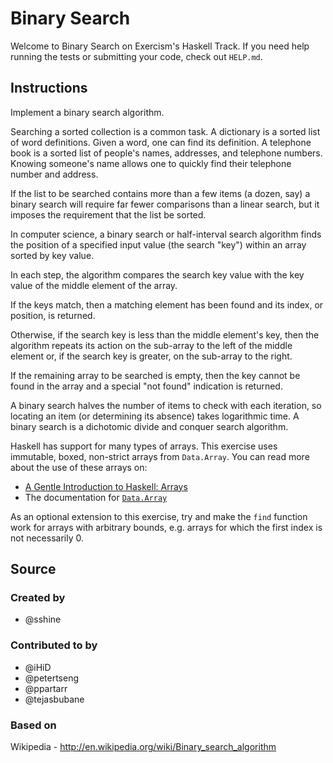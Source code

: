 # Binary Search

Welcome to Binary Search on Exercism's Haskell Track.
If you need help running the tests or submitting your code, check out `HELP.md`.

## Instructions

Implement a binary search algorithm.

Searching a sorted collection is a common task. A dictionary is a sorted
list of word definitions. Given a word, one can find its definition. A
telephone book is a sorted list of people's names, addresses, and
telephone numbers. Knowing someone's name allows one to quickly find
their telephone number and address.

If the list to be searched contains more than a few items (a dozen, say)
a binary search will require far fewer comparisons than a linear search,
but it imposes the requirement that the list be sorted.

In computer science, a binary search or half-interval search algorithm
finds the position of a specified input value (the search "key") within
an array sorted by key value.

In each step, the algorithm compares the search key value with the key
value of the middle element of the array.

If the keys match, then a matching element has been found and its index,
or position, is returned.

Otherwise, if the search key is less than the middle element's key, then
the algorithm repeats its action on the sub-array to the left of the
middle element or, if the search key is greater, on the sub-array to the
right.

If the remaining array to be searched is empty, then the key cannot be
found in the array and a special "not found" indication is returned.

A binary search halves the number of items to check with each iteration,
so locating an item (or determining its absence) takes logarithmic time.
A binary search is a dichotomic divide and conquer search algorithm.

Haskell has support for many types of arrays. This exercise uses immutable,
boxed, non-strict arrays from `Data.Array`. You can read more about the use of
these arrays on:

- [A Gentle Introduction to Haskell: Arrays][1]
- The documentation for [`Data.Array`][2]

As an optional extension to this exercise, try and make the `find` function
work for arrays with arbitrary bounds, e.g. arrays for which the first index is
not necessarily 0.

[1]: https://www.haskell.org/tutorial/arrays.html
[2]: http://hackage.haskell.org/package/array/docs/Data-Array.html

## Source

### Created by

- @sshine

### Contributed to by

- @iHiD
- @petertseng
- @ppartarr
- @tejasbubane

### Based on

Wikipedia - http://en.wikipedia.org/wiki/Binary_search_algorithm